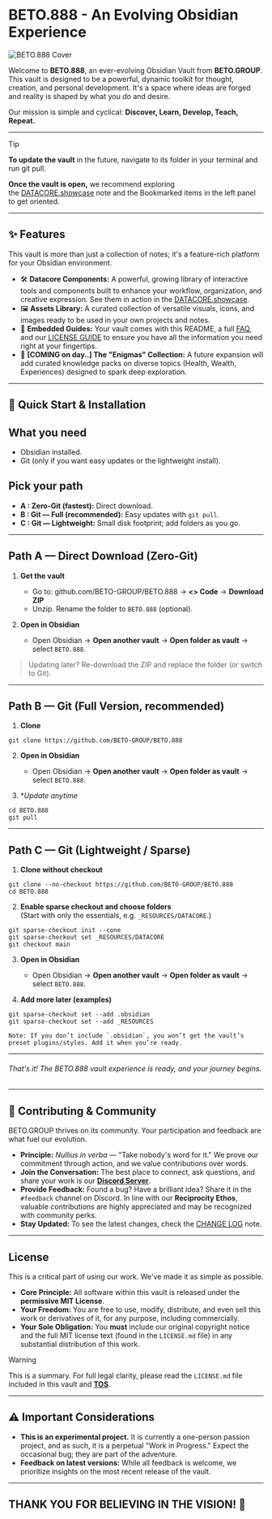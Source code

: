 # BETO.888 - An Evolving Obsidian Experience

![BETO.888 Cover](_RESOURCES/GIF/beto.888.cover.gif)

Welcome to **BETO.888**, an ever-evolving Obsidian Vault from **BETO.GROUP**. This vault is designed to be a powerful, dynamic toolkit for thought, creation, and personal development. It's a space where ideas are forged and reality is shaped by what you *do* and desire.

Our mission is simple and cyclical: **Discover, Learn, Develop, Teach, Repeat.**

---

> [!TIP]
> **To update the vault** in the future, navigate to its folder in your terminal and run git pull.
> 
> **Once the vault is open,** we recommend exploring the [DATACORE.showcase](DATACORE.showcase.md) note and the Bookmarked items in the left panel to get oriented.

---
## ✨ Features

This vault is more than just a collection of notes; it's a feature-rich platform for your Obsidian environment.

*   🛠️ **Datacore Components:** A powerful, growing library of interactive tools and components built to enhance your workflow, organization, and creative expression. See them in action in the [DATACORE.showcase](DATACORE.showcase.md).
*   🖼️ **Assets Library:** A curated collection of versatile visuals, icons, and images ready to be used in your own projects and notes.
*   📜 **Embedded Guides:** Your vault comes with this README, a full [FAQ](https://www.beto.group/faq), and our [LICENSE GUIDE](LICENSE%20GUIDE.md) to ensure you have all the information you need right at your fingertips.
*   🔮 **[COMING on day..] The "Enigmas" Collection:** A future expansion will add curated knowledge packs on diverse topics (Health, Wealth, Experiences) designed to spark deep exploration.

---
## 🚀 Quick Start & Installation

## What you need

- Obsidian installed.    
- Git (only if you want easy updates or the lightweight install).

## Pick your path

- **A : Zero-Git (fastest):** Direct download.
- **B : Git — Full (recommended):** Easy updates with `git pull`.
- **C : Git — Lightweight:** Small disk footprint; add folders as you go.

-----
## Path A — Direct Download (Zero-Git)

1. **Get the vault**
	- Go to: github.com/BETO-GROUP/BETO.888 → **<> Code** → **Download ZIP**
	- Unzip. Rename the folder to `BETO.888` (optional).

2. **Open in Obsidian**
	- Open Obsidian → **Open another vault** → **Open folder as vault** → select `BETO.888`.

> Updating later? Re-download the ZIP and replace the folder (or switch to Git).

----
## Path B — Git (Full Version, recommended)

1. **Clone**

```shell
git clone https://github.com/BETO-GROUP/BETO.888
```

2. **Open in Obsidian**
	- Open Obsidian → **Open another vault** → **Open folder as vault** → select `BETO.888`.

3. **Update anytime*

```shell
cd BETO.888 
git pull
```

---

## Path C — Git (Lightweight / Sparse)

1. **Clone without checkout**

```shell
git clone --no-checkout https://github.com/BETO-GROUP/BETO.888
cd BETO.888
```
  
2. **Enable sparse checkout and choose folders**  
	(Start with only the essentials, e.g. `_RESOURCES/DATACORE`.)

```shell
git sparse-checkout init --cone
git sparse-checkout set _RESOURCES/DATACORE
git checkout main
```

3. **Open in Obsidian**
	- Open Obsidian → **Open another vault** → **Open folder as vault** → select `BETO.888`.

4. **Add more later (examples)**
```shell
git sparse-checkout set --add .obsidian
git sparse-checkout set --add _RESOURCES
```

	Note: If you don’t include `.obsidian`, you won’t get the vault’s preset plugins/styles. Add it when you’re ready.

----

###### That's it! The BETO.888 vault experience is ready, and your journey begins.

----
## 🤝 Contributing & Community

BETO.GROUP thrives on its community. Your participation and feedback are what fuel our evolution.

*   **Principle:** *Nullius in verba* — "Take nobody's word for it." We prove our commitment through action, and we value contributions over words.
*   **Join the Conversation:** The best place to connect, ask questions, and share your work is our **[Discord Server](https://discord.gg/6rDp4q4Y2B)**.
*   **Provide Feedback:** Found a bug? Have a brilliant idea? Share it in the `#feedback` channel on Discord. In line with our **Reciprocity Ethos**, valuable contributions are highly appreciated and may be recognized with community perks.
*   **Stay Updated:** To see the latest changes, check the [CHANGE LOG](_OPERATION/PUBLIC/DEVLOG/CHANGE%20LOG.md) note.

---
##  License

This is a critical part of using our work. We've made it as simple as possible.

*   **Core Principle:** All software within this vault is released under the **permissive MIT License**.
*   **Your Freedom:** You are free to use, modify, distribute, and even sell this work or derivatives of it, for any purpose, including commercially.
*   **Your Sole Obligation:** You **must** include our original copyright notice and the full MIT license text (found in the `LICENSE.md` file) in any substantial distribution of this work.

> [!WARNING]
> This is a summary. For full legal clarity, please read the `LICENSE.md` file included in this vault and **[TOS](https://www.beto.group/terms_of_service)**.

-----
## ⚠️ Important Considerations

*   **This is an experimental project.** It is currently a one-person passion project, and as such, it is a perpetual "Work in Progress." Expect the occasional bug; they are part of the adventure.
*   **Feedback on latest versions:** While all feedback is welcome, we prioritize insights on the most recent release of the vault.

---

## **THANK YOU FOR BELIEVING IN THE VISION! 🫡**

